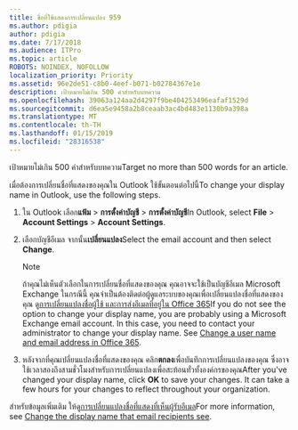```yaml
---
title: ชื่อที่ใช้แสดงการเปลี่ยนแปลง 959
ms.author: pdigia
author: pdigia
ms.date: 7/17/2018
ms.audience: ITPro
ms.topic: article
ROBOTS: NOINDEX, NOFOLLOW
localization_priority: Priority
ms.assetid: 96e2de51-c8b0-4eef-b071-b02784367e1e
description: เป้าหมายไม่เกิน 500 คำสำหรับบทความ
ms.openlocfilehash: 39063a124aa2d4297f9be404253496eafaf1529d
ms.sourcegitcommit: d6ea5e9458a2b8ceaab3ac4bd483e1130b9a398a
ms.translationtype: MT
ms.contentlocale: th-TH
ms.lasthandoff: 01/15/2019
ms.locfileid: "28316538"
---
```

<span data-ttu-id="f99ac-103">เป้าหมายไม่เกิน 500 คำสำหรับบทความ</span><span class="sxs-lookup"><span data-stu-id="f99ac-103">Target no more than 500 words for an article.</span></span>
  
<span data-ttu-id="f99ac-104">เมื่อต้องการเปลี่ยนชื่อที่แสดงของคุณใน Outlook ใช้ขั้นตอนต่อไปนี้</span><span class="sxs-lookup"><span data-stu-id="f99ac-104">To change your display name in Outlook, use the following steps.</span></span>
  
1. <span data-ttu-id="f99ac-105">ใน Outlook เลือก**แฟ้ม** \> **การตั้งค่าบัญชี** \> **การตั้งค่าบัญชี**</span><span class="sxs-lookup"><span data-stu-id="f99ac-105">In Outlook, select **File** \> **Account Settings** \> **Account Settings**.</span></span>
    
2. <span data-ttu-id="f99ac-106">เลือกบัญชีอีเมล จากนั้น**เปลี่ยนแปลง**</span><span class="sxs-lookup"><span data-stu-id="f99ac-106">Select the email account and then select **Change**.</span></span>
    
    > [!NOTE]
    > <span data-ttu-id="f99ac-p101">ถ้าคุณไม่เห็นตัวเลือกในการเปลี่ยนชื่อที่แสดงของคุณ คุณอาจจะใช้เป็นบัญชีอีเมล Microsoft Exchange ในกรณีนี้ คุณจำเป็นต้องติดต่อผู้ดูแลระบบของคุณเพื่อเปลี่ยนแปลงชื่อที่แสดงของคุณ ดู[การเปลี่ยนแปลงชื่อผู้ใช้ และการส่งอีเมลที่อยู่ใน Office 365](https://support.office.com/article/fb5ac074-e203-4e1f-9843-b9d1a3e03297.aspx)</span><span class="sxs-lookup"><span data-stu-id="f99ac-p101">If you do not see the option to change your display name, you are probably using a Microsoft Exchange email account. In this case, you need to contact your administrator to change your display name. See [Change a user name and email address in Office 365](https://support.office.com/article/fb5ac074-e203-4e1f-9843-b9d1a3e03297.aspx).</span></span> 
  
3. <span data-ttu-id="f99ac-p102">หลังจากที่คุณเปลี่ยนแปลงชื่อที่แสดงของคุณ คลิก**ตกลง**เพื่อบันทึกการเปลี่ยนแปลงของคุณ ซึ่งอาจใช้เวลาสองถึงสามชั่วโมงสำหรับการเปลี่ยนแปลงเพื่อสะท้อนทั่วทั้งองค์กรของคุณ</span><span class="sxs-lookup"><span data-stu-id="f99ac-p102">After you've changed your display name, click **OK** to save your changes. It can take a few hours for your changes to reflect throughout your organization.</span></span> 
    
<span data-ttu-id="f99ac-112">สำหรับข้อมูลเพิ่มเติม ให้ดู[การเปลี่ยนแปลงชื่อที่แสดงที่เห็นผู้รับอีเมล](https://support.office.com/article/2b53331a-ba2a-4803-88dc-ac9fe376c8a9.aspx)</span><span class="sxs-lookup"><span data-stu-id="f99ac-112">For more information, see [Change the display name that email recipients see](https://support.office.com/article/2b53331a-ba2a-4803-88dc-ac9fe376c8a9.aspx).</span></span>
  

